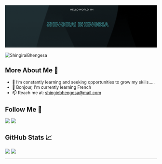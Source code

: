 ![Banner Image](image/banner1.gif)

<p align="left"> <img src="https://komarev.com/ghpvc/?username=ShingiraiBhengesa&label=Profile%20views&color=0e75b6&style=flat" alt="ShingiraiBhengesa" /> </p>  

## More About Me 👩

- 🔭 I’m constantly learning and seeking opportunities to grow my skiils.....
- 👋 Bonjour, I'm currently learning French
- 📫 Reach me at: shingiebhengesa@mail.com

## Follow Me 🚀

<p id="socialIcons" >
    <a href="https://linkedin.com/in/shingirai_bhengesa" alt="LinkedIn">
        <img src="https://img.shields.io/badge/-LinkedIn-blue?style=flat-square&logo=linkedin" /></a>
    <a href="https://twitter.com/bhengesa" alt="Twitter">
        <img src="https://img.shields.io/badge/-Twitter-3a424f?style=flat-square&logo=twitter" /></a>
</p>

## GitHub Stats 📈

<p >
    <img width="48%" src="https://github-readme-stats.vercel.app/api username=ShingiraiBhengesa&show_icons=true&hide_border=true&theme=radical" />
  <img width="48%" src="https://github-readme-streak-stats.herokuapp.com/?user=ShingiraiBhengesa&hide_border=true&theme=radical" />
</p>

---





